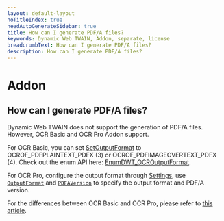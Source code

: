 ```yaml
---
layout: default-layout
noTitleIndex: true
needAutoGenerateSidebar: true
title: How can I generate PDF/A files?
keywords: Dynamic Web TWAIN, Addon, separate, license
breadcrumbText: How can I generate PDF/A files?
description: How can I generate PDF/A files?
---
```


# Addon

## How can I generate PDF/A files?

Dynamic Web TWAIN does not support the generation of PDF/A files. However, OCR Basic and OCR Pro Addon support. 

For OCR Basic, you can set <a href="https://www.dynamsoft.com/web-twain/docs-archive/v17.2.1/info/api/Addon_OCR.html#setoutputformat" target="_blank">SetOutputFormat</a> to OCROF_PDFPLAINTEXT_PDFX (3)	or OCROF_PDFIMAGEOVERTEXT_PDFX (4). Check out the enum API here: <a href="https://www.dynamsoft.com/web-twain/docs-archive/v17.2.1/info/api/Dynamsoft_Enum.html#dynamsoftdwtenumdwt_ocroutputformat" target="_blank">EnumDWT_OCROutputFormat</a>.

For OCR Pro, configure the output format through <a href="https://www.dynamsoft.com/web-twain/docs-archive/v17.2.1/info/api/Addon_OCRPro.html#settings" target="_blank">Settings</a>, use <a href="https://www.dynamsoft.com/web-twain/docs-archive/v17.2.1/info/api/Dynamsoft_Enum.html#dynamsoftdwtenumdwt_ocrprooutputformat" target="_blank">`OutputFormat`</a> and <a href="https://www.dynamsoft.com/web-twain/docs-archive/v17.2.1/info/api/Dynamsoft_Enum.html#dynamsoftdwtenumdwt_ocrpropdfaversion" target="_blank">`PDFAVersion`</a> to specify the output format and PDF/A version.


For the differences between OCR Basic and OCR Pro, please refer to [this article]({{site.faq}}difference-between-ocr-basic-and-pro.html).
